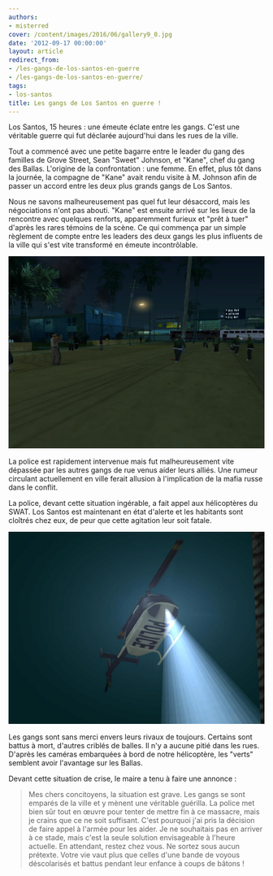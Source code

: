 ```yaml
---
authors:
- misterred
cover: /content/images/2016/06/gallery9_0.jpg
date: '2012-09-17 00:00:00'
layout: article
redirect_from:
- /les-gangs-de-los-santos-en-guerre
- /les-gangs-de-los-santos-en-guerre/
tags:
- los-santos
title: Les gangs de Los Santos en guerre !
---
```



Los Santos, 15 heures : une émeute éclate entre les gangs. C'est une véritable guerre qui fut déclarée aujourd'hui dans les rues de la ville.

Tout a commencé avec une petite bagarre entre le leader du gang des familles de Grove Street, Sean "Sweet" Johnson, et "Kane", chef du gang des Ballas. L'origine de la confrontation : une femme. En effet, plus tôt dans la journée, la compagne de "Kane" avait rendu visite à M. Johnson afin de passer un accord entre les deux plus grands gangs de Los Santos.

Nous ne savons malheureusement pas quel fut leur désaccord, mais les négociations n'ont pas abouti. "Kane" est ensuite arrivé sur les lieux de la rencontre avec quelques renforts, apparemment furieux et "prêt à tuer" d'après les rares témoins de la scène. Ce qui commença par un simple règlement de compte entre les leaders des deux gangs les plus influents de la ville qui s'est vite transformé en émeute incontrôlable.

![](/content/images/2016/06/Emeute%201_1.jpg)

La police est rapidement intervenue mais fut malheureusement vite dépassée par les autres gangs de rue venus aider leurs alliés. Une rumeur circulant actuellement en ville ferait allusion à l'implication de la mafia russe dans le conflit.

La police, devant cette situation ingérable, a fait appel aux hélicoptères du SWAT. Los Santos est maintenant en état d'alerte et les habitants sont cloîtrés chez eux, de peur que cette agitation leur soit fatale.

![](/content/images/2016/06/gallery29.jpg)

Les gangs sont sans merci envers leurs rivaux de toujours. Certains sont battus à mort, d'autres criblés de balles. Il n'y a aucune pitié dans les rues. D'après les caméras embarquées à bord de notre hélicoptère, les "verts" semblent avoir l'avantage sur les Ballas.

Devant cette situation de crise, le maire a tenu à faire une annonce :

> Mes chers concitoyens, la situation est grave. Les gangs se sont emparés de la ville et y mènent une véritable guérilla. La police met bien sûr tout en œuvre pour tenter de mettre fin à ce massacre, mais je crains que ce ne soit suffisant. C'est pourquoi j'ai pris la décision de faire appel à l'armée pour les aider. Je ne souhaitais pas en arriver à ce stade, mais c'est la seule solution envisageable à l'heure actuelle. En attendant, restez chez vous. Ne sortez sous aucun prétexte. Votre vie vaut plus que celles d'une bande de voyous déscolarisés et battus pendant leur enfance à coups de bâtons !